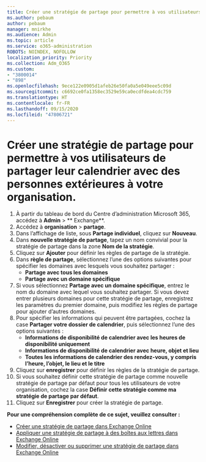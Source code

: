```yaml
---
title: Créer une stratégie de partage pour permettre à vos utilisateurs de partager leur calendrier avec des personnes extérieures à votre organisation.
ms.author: pebaum
author: pebaum
manager: mnirkhe
ms.audience: Admin
ms.topic: article
ms.service: o365-administration
ROBOTS: NOINDEX, NOFOLLOW
localization_priority: Priority
ms.collection: Adm_O365
ms.custom:
- "3800014"
- "898"
ms.openlocfilehash: 9ece122e0905d1afeb26e50fa0a5e049eee5c09d
ms.sourcegitcommit: c6692ce0fa1358ec3529e59ca0ecdfdea4cdc759
ms.translationtype: HT
ms.contentlocale: fr-FR
ms.lasthandoff: 09/15/2020
ms.locfileid: "47806721"
---
```

# <a name="create-a-sharing-policy-to-allow-your-users-to-share-their-calendar-with-people-outside-your-organization"></a>Créer une stratégie de partage pour permettre à vos utilisateurs de partager leur calendrier avec des personnes extérieures à votre organisation.

1. À partir du tableau de bord du Centre d’administration Microsoft 365, accédez à **Admin** > ** Exchange**.
2. Accédez à **organisation** > **partage**.
3. Dans l’affichage de liste, sous **Partage individuel**, cliquez sur **Nouveau**.
4. Dans **nouvelle stratégie de partage**, tapez un nom convivial pour la stratégie de partage dans la zone **Nom de la stratégie**.
5. Cliquez sur **Ajouter**  pour définir les règles de partage de la stratégie.
6. Dans **règle de partage**, sélectionnez l’une des options suivantes pour spécifier les domaines avec lesquels vous souhaitez partager :
    - **Partage avec tous les domaines**
    - **Partage avec un domaine spécifique**
8. Si vous sélectionnez **Partage avec un domaine spécifique**, entrez le nom du domaine avec lequel vous souhaitez partager. Si vous devez entrer plusieurs domaines pour cette stratégie de partage, enregistrez les paramètres du premier domaine, puis modifiez les règles de partage pour ajouter d’autres domaines.
9. Pour spécifier les informations qui peuvent être partagées, cochez la case **Partager votre dossier de calendrier**, puis sélectionnez l’une des options suivantes :
    - **Informations de disponibilité de calendrier avec les heures de disponibilité uniquement**
    - **Informations de disponibilité de calendrier avec heure, objet et lieu**
    - **Toutes les informations de calendrier des rendez-vous, y compris l’heure, l’objet, le lieu et le titre**
11. Cliquez sur **enregistrer** pour définir les règles de la stratégie de partage.
12. Si vous souhaitez définir cette stratégie de partage comme nouvelle stratégie de partage par défaut pour tous les utilisateurs de votre organisation, cochez la case **Définir cette stratégie comme ma stratégie de partage par défaut**.
13. Cliquez sur **Enregistrer** pour créer la stratégie de partage.  

**Pour une compréhension complète de ce sujet, veuillez consulter :**

- [Créer une stratégie de partage dans Exchange Online](https://docs.microsoft.com/exchange/sharing/sharing-policies/create-a-sharing-policy)
- [Appliquer une stratégie de partage à des boîtes aux lettres dans Exchange Online](https://docs.microsoft.com/exchange/sharing/sharing-policies/apply-a-sharing-policy)
- [Modifier, désactiver ou supprimer une stratégie de partage dans Exchange Online](https://docs.microsoft.com/exchange/sharing/sharing-policies/modify-a-sharing-policy)